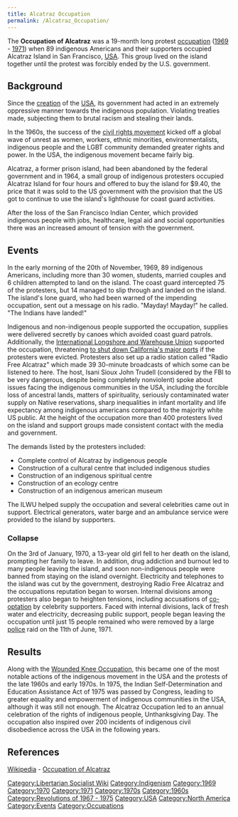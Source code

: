 ```yaml
---
title: Alcatraz Occupation
permalink: /Alcatraz_Occupation/
---
```


The **Occupation of Alcatraz** was a 19-month long protest
[occupation](occupation "wikilink")
([1969](Timeline_of_Indigenism "wikilink") -
[1971](Revolutions_of_1967_-_1975 "wikilink")) when 89 indigenous
Americans and their supporters occupied Alcatraz Island in San
Francisco, [USA](United_States_of_America "wikilink"). This group lived
on the island together until the protest was forcibly ended by the U.S.
government.

## Background

Since the [creation](American_Revolution "wikilink") of the
[USA](United_States_of_America "wikilink"), its government had acted in
an extremely oppressive manner towards the indigenous population.
Violating treaties made, subjecting them to brutal racism and stealing
their lands.

In the 1960s, the success of the [civil rights
movement](Civil_Rights_Movement_(USA) "wikilink") kicked off a global
wave of unrest as women, workers, ethnic minorities, environmentalists,
indigenous people and the LGBT community demanded greater rights and
power. In the USA, the indigenous movement became fairly big.

Alcatraz, a former prison island, had been abandoned by the federal
government and in 1964, a small group of indigenous protesters occupied
Alcatraz Island for four hours and offered to buy the island for \$9.40,
the price that it was sold to the US government with the provision that
the US got to continue to use the island's lighthouse for coast guard
activities.

After the loss of the San Francisco Indian Center, which provided
indigenous people with jobs, healthcare, legal aid and social
opportunities there was an increased amount of tension with the
government.

## Events

In the early morning of the 20th of November, 1969, 89 indigenous
Americans, including more than 30 women, students, married couples and 6
children attempted to land on the island. The coast guard intercepted 75
of the protesters, but 14 managed to slip through and landed on the
island. The island's lone guard, who had been warned of the impending
occupation, sent out a message on his radio. "Mayday! Mayday!" he
called. "The Indians have landed!"

Indigenous and non-indigenous people supported the occupation, supplies
were delivered secretly by canoes which avoided coast guard patrols.
Additionally, the [International Longshore and Warehouse
Union](International_Longshore_and_Warehouse_Union "wikilink") supported
the occupation, threatening [to shut down California's major
ports](Political_Strike "wikilink") if the protesters were evicted.
Protesters also set up a radio station called "Radio Free Alcatraz"
which made 39 30-minute broadcasts of which some can be listened to
here. The host, Isani Sioux John Trudell (considered by the FBI to be
very dangerous, despite being completely nonviolent) spoke about issues
facing the indigenous communities in the USA, including the forcible
loss of ancestral lands, matters of spirituality, seriously contaminated
water supply on Native reservations, sharp inequalities in infant
mortality and life expectancy among indigenous americans compared to the
majority white US public. At the height of the occupation more than 400
protesters lived on the island and support groups made consistent
contact with the media and government.

The demands listed by the protesters included:

- Complete control of Alcatraz by indigenous people
- Construction of a cultural centre that included indigenous studies
- Construction of an indigenous spiritual centre
- Construction of an ecology centre
- Construction of an indigenous american museum

The ILWU helped supply the occupation and several celebrities came out
in support. Electrical generators, water barge and an ambulance service
were provided to the island by supporters.

### Collapse

On the 3rd of January, 1970, a 13-year old girl fell to her death on the
island, prompting her family to leave. In addition, drug addiction and
burnout led to many people leaving the island, and soon non-indigenous
people were banned from staying on the island overnight. Electricity and
telephones to the island was cut by the government, destroying Radio
Free Alcatraz and the occupations reputation began to worsen. Internal
divisions among protesters also began to heighten tensions, including
accusations of [co-optation](co-optation "wikilink") by celebrity
supporters. Faced with internal divisions, lack of fresh water and
electricity, decreasing public support, people began leaving the
occupation until just 15 people remained who were removed by a large
[police](police "wikilink") raid on the 11th of June, 1971.

## Results

Along with the [Wounded Knee
Occupation](Wounded_Knee_Occupation "wikilink"), this became one of the
most notable actions of the indigenous movement in the USA and the
protests of the late 1960s and early 1970s. In 1975, the Indian
Self-Determination and Education Assistance Act of 1975 was passed by
Congress, leading to greater equality and empowerment of indigenous
communities in the USA, although it was still not enough. The Alcatraz
Occupation led to an annual celebration of the rights of indigenous
people, Unthanksgiving Day. The occupation also inspired over 200
incidents of indigenous civil disobedience across the USA in the
following years.

## References

[Wikipedia](Wikipedia "wikilink") - [Occupation of
Alcatraz](https://en.wikipedia.org/wiki/Occupation_of_Alcatraz)

[Category:Libertarian Socialist
Wiki](Category:Libertarian_Socialist_Wiki "wikilink")
[Category:Indigenism](Category:Indigenism "wikilink")
[Category:1969](Category:1969 "wikilink")
[Category:1970](Category:1970 "wikilink")
[Category:1971](Category:1971 "wikilink")
[Category:1970s](Category:1970s "wikilink")
[Category:1960s](Category:1960s "wikilink") [Category:Revolutions of
1967 - 1975](Category:Revolutions_of_1967_-_1975 "wikilink")
[Category:USA](Category:USA "wikilink") [Category:North
America](Category:North_America "wikilink")
[Category:Events](Category:Events "wikilink")
[Category:Occupations](Category:Occupations "wikilink")